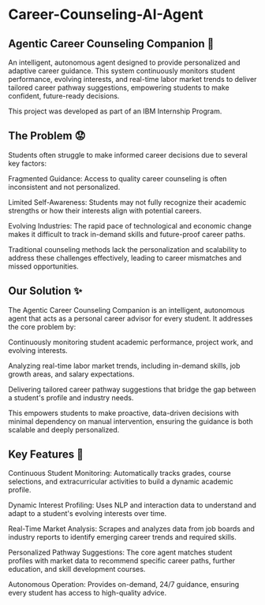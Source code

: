 # Career-Counseling-AI-Agent

## Agentic Career Counseling Companion 🤖
An intelligent, autonomous agent designed to provide personalized and adaptive career guidance. This system continuously monitors student performance, evolving interests, and real-time labor market trends to deliver tailored career pathway suggestions, empowering students to make confident, future-ready decisions.

This project was developed as part of an IBM Internship Program.

## The Problem 😟
Students often struggle to make informed career decisions due to several key factors:

Fragmented Guidance: Access to quality career counseling is often inconsistent and not personalized.

Limited Self-Awareness: Students may not fully recognize their academic strengths or how their interests align with potential careers.

Evolving Industries: The rapid pace of technological and economic change makes it difficult to track in-demand skills and future-proof career paths.

Traditional counseling methods lack the personalization and scalability to address these challenges effectively, leading to career mismatches and missed opportunities.

## Our Solution ✨
The Agentic Career Counseling Companion is an intelligent, autonomous agent that acts as a personal career advisor for every student. It addresses the core problem by:

Continuously monitoring student academic performance, project work, and evolving interests.

Analyzing real-time labor market trends, including in-demand skills, job growth areas, and salary expectations.

Delivering tailored career pathway suggestions that bridge the gap between a student's profile and industry needs.

This empowers students to make proactive, data-driven decisions with minimal dependency on manual intervention, ensuring the guidance is both scalable and deeply personalized.

## Key Features 🚀
Continuous Student Monitoring: Automatically tracks grades, course selections, and extracurricular activities to build a dynamic academic profile.

Dynamic Interest Profiling: Uses NLP and interaction data to understand and adapt to a student's evolving interests over time.

Real-Time Market Analysis: Scrapes and analyzes data from job boards and industry reports to identify emerging career trends and required skills.

Personalized Pathway Suggestions: The core agent matches student profiles with market data to recommend specific career paths, further education, and skill development courses.

Autonomous Operation: Provides on-demand, 24/7 guidance, ensuring every student has access to high-quality advice.
